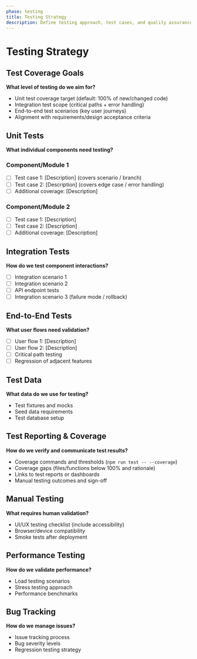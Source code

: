 ```yaml
---
phase: testing
title: Testing Strategy
description: Define testing approach, test cases, and quality assurance
---
```


# Testing Strategy

## Test Coverage Goals
**What level of testing do we aim for?**

- Unit test coverage target (default: 100% of new/changed code)
- Integration test scope (critical paths + error handling)
- End-to-end test scenarios (key user journeys)
- Alignment with requirements/design acceptance criteria

## Unit Tests
**What individual components need testing?**

### Component/Module 1
- [ ] Test case 1: [Description] (covers scenario / branch)
- [ ] Test case 2: [Description] (covers edge case / error handling)
- [ ] Additional coverage: [Description]

### Component/Module 2
- [ ] Test case 1: [Description]
- [ ] Test case 2: [Description]
- [ ] Additional coverage: [Description]

## Integration Tests
**How do we test component interactions?**

- [ ] Integration scenario 1
- [ ] Integration scenario 2
- [ ] API endpoint tests
- [ ] Integration scenario 3 (failure mode / rollback)

## End-to-End Tests
**What user flows need validation?**

- [ ] User flow 1: [Description]
- [ ] User flow 2: [Description]
- [ ] Critical path testing
- [ ] Regression of adjacent features

## Test Data
**What data do we use for testing?**

- Test fixtures and mocks
- Seed data requirements
- Test database setup

## Test Reporting & Coverage
**How do we verify and communicate test results?**

- Coverage commands and thresholds (`npm run test -- --coverage`)
- Coverage gaps (files/functions below 100% and rationale)
- Links to test reports or dashboards
- Manual testing outcomes and sign-off

## Manual Testing
**What requires human validation?**

- UI/UX testing checklist (include accessibility)
- Browser/device compatibility
- Smoke tests after deployment

## Performance Testing
**How do we validate performance?**

- Load testing scenarios
- Stress testing approach
- Performance benchmarks

## Bug Tracking
**How do we manage issues?**

- Issue tracking process
- Bug severity levels
- Regression testing strategy
